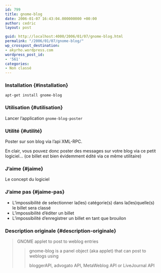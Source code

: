 ```yaml
---
id: 799
title: gnome-blog
date: 2006-01-07 16:43:04.000000000 +00:00
author: cedric
layout: post

guid: http://localhost:4000/2006/01/07/gnome-blog.html
permalink: "/2006/01/07/gnome-blog/"
wp_crosspost_destination:
- akyrho.wordpress.com
wordpress_post_id:
- '561'
categories:
- Non classé
---
```

### Installation {#installation}

<code class="highlighter-rouge">apt-get install gnome-blog</code>

### Utilisation {#utilisation}

Lancer l’application <code class="highlighter-rouge">gnome-blog-poster</code>

### Utilité {#utilité}

Poster sur son blog via l’api XML-RPC.

En clair, vous pouvez donc poster des messages sur votre blog via ce petit logiciel… (ce billet est bien évidemment édité via ce même utilitaire)

### J’aime {#jaime}

Le concept du logiciel

### J’aime pas {#jaime-pas}

  * L’impossibilité de selectionner la(les) catégorie(s) dans la(les)quelle(s) le billet sera classé
  * L’impossibilité d’éditer un billet
  * L’impossibilité d’enregistrer un billet en tant que brouilon

### Description originale {#description-originale}

> GNOME applet to post to weblog entries  
> >  
> > gnome-blog is a panel object (aka applet) that can post to weblogs using  
> >  
> > bloggerAPI, advogato API, MetaWeblog API or LiveJournal API